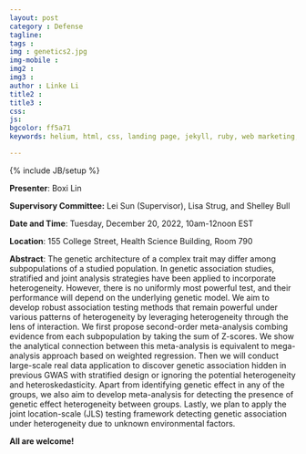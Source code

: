 ```yaml
---
layout: post
category : Defense
tagline: 
tags : 
img : genetics2.jpg
img-mobile : 
img2 : 
img3 : 
author : Linke Li
title2 : 
title3 : 
css: 
js: 
bgcolor: ff5a71
keywords: helium, html, css, landing page, jekyll, ruby, web marketing, advertising

---
```


{% include JB/setup %}


**Presenter**: Boxi Lin 

**Supervisory Committee:** Lei Sun (Supervisor), Lisa Strug, and Shelley Bull

**Date and Time**:  Tuesday, December 20, 2022, 10am-12noon EST

**Location**: 155 College Street, Health Science Building, Room 790





<!--more-->

**Abstract**: The genetic architecture of a complex trait may differ among subpopulations of a studied population. In genetic association studies, stratified and joint analysis strategies have been applied to incorporate heterogeneity. However, there is no uniformly most powerful test, and their performance will depend on the underlying genetic model. We aim to develop robust association testing methods that remain powerful under various patterns of heterogeneity by leveraging heterogeneity through the lens of interaction. We first propose second-order meta-analysis combing evidence from each subpopulation by taking the sum of Z-scores. We show the analytical connection between this meta-analysis is equivalent to mega-analysis approach based on weighted regression. Then we will conduct large-scale real data application to discover genetic association hidden in previous GWAS with stratified design or ignoring the potential heterogeneity and heteroskedasticity. Apart from identifying genetic effect in any of the groups, we also aim to develop meta-analysis for detecting the presence of genetic effect heterogeneity between groups. Lastly, we plan to apply the joint location-scale (JLS) testing framework detecting genetic association under heterogeneity due to unknown environmental factors.


**All are welcome!**
